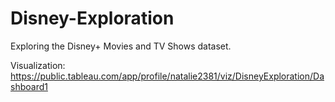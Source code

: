 # Disney-Exploration
Exploring the Disney+ Movies and TV Shows dataset.

Visualization: https://public.tableau.com/app/profile/natalie2381/viz/DisneyExploration/Dashboard1
